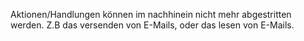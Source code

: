 Aktionen/Handlungen können im nachhinein nicht mehr abgestritten werden. Z.B das versenden von E-Mails, oder das lesen von E-Mails.
